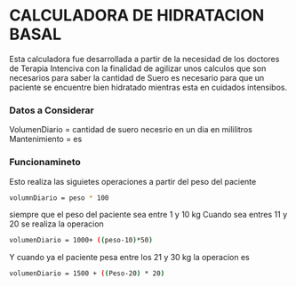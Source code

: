 # CALCULADORA DE HIDRATACION BASAL
Esta calculadora fue desarrollada a partir de la necesidad de los doctores de Terapia Intenciva con la finalidad de agilizar unos calculos que son necesarios para saber la cantidad de Suero es necesario para que un paciente se encuentre bien hidratado mientras esta en cuidados intensibos.

### Datos a Considerar 
VolumenDiario = cantidad de suero necesrio en un dia en mililitros 
Mantenimiento = es 

### Funcionamineto
Esto realiza las siguietes operaciones a partir del peso del paciente 
```bash
volumnDiario = peso * 100
```
siempre que el peso del paciente sea entre 1 y 10 kg
Cuando sea entres 11 y 20 se realiza la operacion 
```bash 
volumenDiario = 1000+ ((peso-10)*50)
```
Y cuando ya el paciente pesa entre los 21 y 30 kg la operacion es 

```bash
volumenDiario = 1500 + ((Peso-20) * 20)
```
